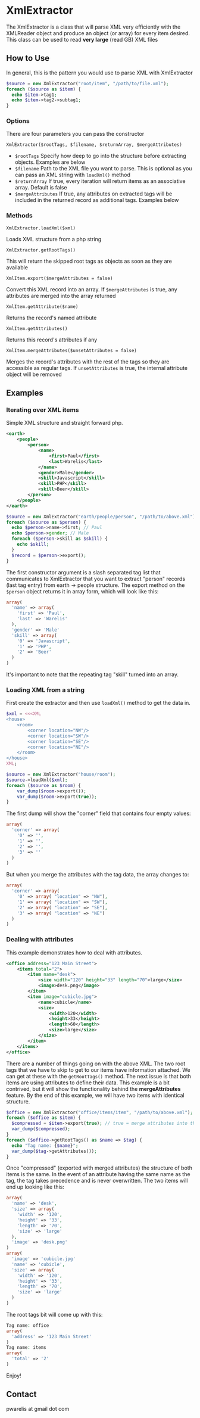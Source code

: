 XmlExtractor
============

The XmlExtractor is a class that will parse XML very efficiently with the XMLReader object and produce an object (or array) for every item desired. This class can be used to read **very large** (read GB) XML files

How to Use
----------

In general, this is the pattern you would use to parse XML with XmlExtractor

```php
$source = new XmlExtractor("root/item", "/path/to/file.xml");
foreach ($source as $item) {
  echo $item->tag1;
  echo $item->tag2->subtag1;
}
```

### Options

There are four parameters you can pass the constructor

	XmlExtractor($rootTags, $filename, $returnArray, $mergeAttributes)

- `$rootTags` Specify how deep to go into the structure before extracting objects. Examples are below
- `$filename` Path to the XML file you want to parse. This is optional as you can pass an XML string with `loadXml()` method
- `$returnArray` If true, every iteration will return items as an associative array. Default is false
- `$mergeAttributes` If true, any attributes on extracted tags will be included in the returned record as additional tags. Examples below

### Methods

	XmlExtractor.loadXml($xml)

Loads XML structure from a php string

	XmlExtractor.getRootTags()

This will return the skipped root tags as objects as soon as they are available

	XmlItem.export($mergeAttributes = false)

Convert this XML record into an array. If `$mergeAttributes` is true, any attributes are merged into the array returned

	XmlItem.getAttribute($name)

Returns the record's named attribute

	XmlItem.getAttributes()

Returns this record's attributes if any

	XmlItem.mergeAttributes($unsetAttributes = false)

Merges the record's attributes with the rest of the tags so they are accessible as regular tags. If `unsetAttributes` is true, the internal attribute object will be removed

Examples
----------

### Iterating over XML items

Simple XML structure and straight forward php.

```xml
<earth>
	<people>
		<person>
			<name>
				<first>Paul</first>
				<last>Warelis</last>
			</name>
			<gender>Male</gender>
			<skill>Javascript</skill>
			<skill>PHP</skill>
			<skill>Beer</skill>
		</person>
	</people>
</earth>
```

```php
$source = new XmlExtractor("earth/people/person", "/path/to/above.xml");
foreach ($source as $person) {
  echo $person->name->first; // Paul
  echo $person->gender; // Male
  foreach ($person->skill as $skill) {
    echo $skill;
  }
  $record = $person->export();
}
```

The first constructor argument is a slash separated tag list that communicates to XmlExtractor that you want to extract "person" records (last tag entry) from earth -> people structure.
The export method on the `$person` object returns it in array form, which will look like this:

```php
array(
  'name' => array(
    'first' => 'Paul',
    'last' => 'Warelis'
  ),
  'gender' => 'Male'
  'skill' => array(
    '0' => 'Javascript',
    '1' => 'PHP',
    '2' => 'Beer'
  )
)
```

It's important to note that the repeating tag "skill" turned into an array.

### Loading XML from a string

First create the extractor and then use `loadXml()` method to get the data in.

```php
$xml = <<<XML
<house>
	<room>
		<corner location="NW"/>
		<corner location="SW"/>
		<corner location="SE"/>
		<corner location="NE"/>
	</room>
</house>
XML;

$source = new XmlExtractor("house/room");
$source->loadXml($xml);
foreach ($source as $room) {
	var_dump($room->export());
	var_dump($room->export(true));
}
```

The first dump will show the "corner" field that contains four empty values:

```php
array(
  'corner' => array(
    '0' => '',
    '1' => '',
    '2' => '',
    '3' => ''
  )
)
```

But when you merge the attributes with the tag data, the array changes to:

```php
array(
  'corner' => array(
    '0' => array( "location" => "NW"),
    '1' => array( "location" => "SW"),
    '2' => array( "location" => "SE"),
    '3' => array( "location" => "NE")
  )
)
```

### Dealing with attributes

This example demonstrates how to deal with attributes.

```xml
<office address="123 Main Street">
	<items total="2">
		<item name="desk">
			<size width="120" height="33" length="70">large</size>
			<image>desk.png</image>
		</item>
		<item image="cubicle.jpg">
			<name>cubicle</name>
			<size>
				<width>120</width>
				<height>33</height>
				<length>60</length>
				<size>large</size>
			</size>
		</item>
	</items>
</office>
```

There are a number of things going on with the above XML.
The two root tags that we have to skip to get to our items have information attached.
We can get at these with the `getRootTags()` method. The next issue is that both items are using attributes to define their data.
This example is a bit contrived, but it will show the functionality behind the **mergeAttributes** feature.
By the end of this example, we will have two items with identical structure.

```php
$office = new XmlExtractor("office/items/item", "/path/to/above.xml");
foreach ($office as $item) {
  $compressed = $item->export(true); // true = merge attributes into the item
  var_dump($compressed);
}
foreach ($office->getRootTags() as $name => $tag) {
  echo "Tag name: {$name}";
  var_dump($tag->getAttributes());
}
```

Once "compressed" (exported with merged attributes) the structure of both items is the same.
In the event of an  attribute having the same name as the tag, the tag takes precedence and is never overwritten.
The two items will end up looking like this:

```php
array(
  'name' => 'desk',
  'size' => array(
    'width' => '120',
    'height' => '33',
    'length' => '70',
    'size' => 'large'
  ),
  'image' => 'desk.png'
)
array(
  'image' => 'cubicle.jpg'
  'name' => 'cubicle',
  'size' => array(
    'width' => '120',
    'height' => '33',
    'length' => '70',
    'size' => 'large'
  )
)
```

The root tags bit will come up with this:

```php
Tag name: office
array(
  'address' => '123 Main Street'
)
Tag name: items
array(
  'total' => '2'
)
```

Enjoy!

Contact
-------

pwarelis at gmail dot com
